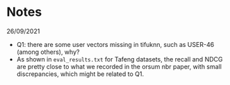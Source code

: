 # Notes
26/09/2021
- Q1: there are some user vectors missing in tifuknn, such as USER-46 (among others), why?
- As shown in `eval_results.txt` for Tafeng datasets, the recall and NDCG are pretty close to what
we recorded in the orsum nbr paper, with small discrepancies, which might be related to Q1.